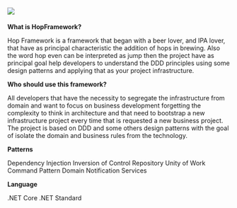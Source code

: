 # <img src="https://i.imgur.com/viGfas1.jpg"/>

<b>What is HopFramework?</b>

Hop Framework is a framework that began with a beer lover, and IPA lover, that have as principal characteristic the addition of hops in brewing. Also the word hop even can be interpreted as jump then the project have as principal goal help developers to understand the DDD principles using some design patterns and applying that as your project infrastructure.

<b>Who should use this framework?</b>

All developers that have the necessity to segregate the infrastructure from domain and want to focus on business development forgetting the complexity to think in architecture and that need to bootstrap a new infrastructure project every time that is requested a new business project.
The project is based on DDD and some others design patterns with the goal of isolate the domain and business rules from the technology.

<b>Patterns</b>

Dependency Injection
Inversion of Control
Repository
Unity of Work
Command Pattern
Domain Notification
Services

<b>Language</b>

.NET Core
.NET Standard
